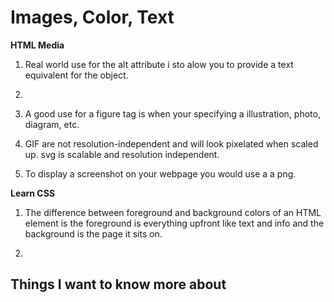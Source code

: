 # Images, Color, Text

**HTML Media**

1. Real world use for the alt attribute i sto alow you to provide a text equivalent for the object. 

2.

3. A good use for a figure tag is when your specifying a illustration, photo, diagram, etc.

4. GIF are not resolution-independent and will look pixelated when scaled up. svg is scalable and resolution independent. 

5. To display a screenshot on your webpage you would use a a png.

**Learn CSS**

1. The difference between foreground and background colors of an HTML element is the foreground is everything upfront like text and info and the background is the page it sits on.

2. 


## Things I want to know more about
